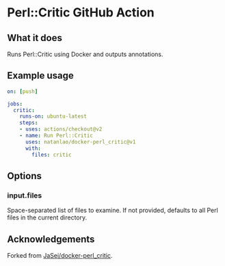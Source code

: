 # Perl::Critic GitHub Action

## What it does

Runs Perl::Critic using Docker and outputs annotations.

## Example usage

```yaml
on: [push]

jobs:
  critic:
    runs-on: ubuntu-latest
    steps:
    - uses: actions/checkout@v2
    - name: Run Perl::Critic
      uses: natanlao/docker-perl_critic@v1
      with:
        files: critic
```

## Options

### input.files

Space-separated list of files to examine. If not provided, defaults to all Perl
files in the current directory.

## Acknowledgements

Forked from
[JaSei/docker-perl\_critic](https://github.com/JaSei/docker-perl_critic).

